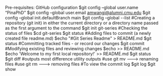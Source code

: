 Pre-requisites:
GitHub configuration
$git config –global user.name “PinaPhD”
$git config –global user.email amwangi@alumni.cmu.edu
$git config –global init.defaultBranch main
$git config –global --list
#Creating a repository (git init) in either the current directory or a directory name passed as the first argument to the command
$git init git-series
#Checking the status of files
$cd git-series
$git status
#Adding files to commit (a newly created file readme.md)
$echo "#Git Series Readme" > README.md
$git status
#Committing tracked files - or record our changes
$git commit
#Modifying existing files and reviewing changes
$echo >> README.md
$echo 'Welcome to my first local repository!' >> README.md
$git status
$git diff   #outputs most difference utility outputs
#use git mv ---> renaming files
#use git rm ---> removing files
#To view the commit log 
$git log
$git show



